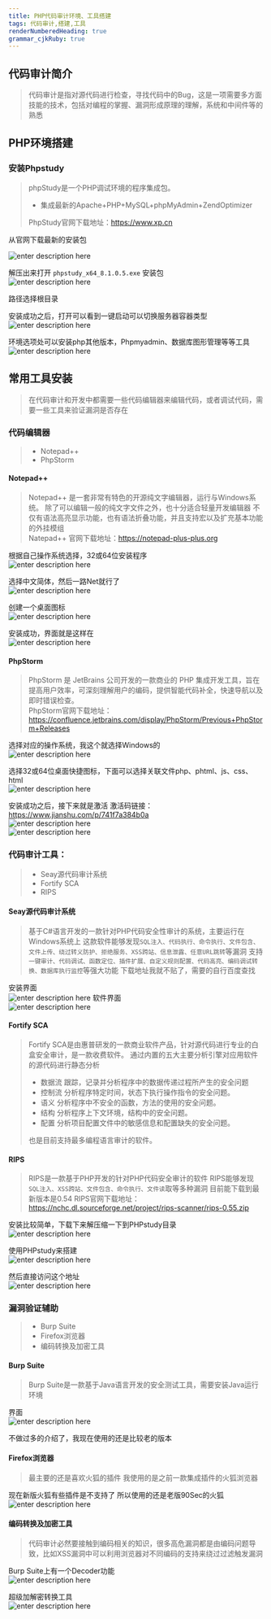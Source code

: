 ```yaml
---
title: PHP代码审计环境、工具搭建 
tags: 代码审计,搭建,工具
renderNumberedHeading: true
grammar_cjkRuby: true
---
```


## 代码审计简介
> 代码审计是指对源代码进行检查，寻找代码中的Bug，这是一项需要多方面技能的技术，包括对编程的掌握、漏洞形成原理的理解，系统和中间件等的熟悉

## PHP环境搭建

### 安装Phpstudy
>phpStudy是一个PHP调试环境的程序集成包。
> - 集成最新的Apache+PHP+MySQL+phpMyAdmin+ZendOptimizer
> 
> PhpStudy官网下载地址：https://www.xp.cn

从官网下载最新的安装包

![enter description here](https://raw.githubusercontent.com/MrHatSec/MrHatSec.github.io/assets/MrHat/1607269863930.png)

解压出来打开 `phpstudy_x64_8.1.0.5.exe` 安装包<br>
![enter description here](https://raw.githubusercontent.com/MrHatSec/MrHatSec.github.io/assets/MrHat/1607270117554.png)

路径选择根目录

安装成功之后，打开可以看到一键启动可以切换服务器容器类型<br>
![enter description here](https://raw.githubusercontent.com/MrHatSec/MrHatSec.github.io/assets/MrHat/1607271229699.png)

环境选项处可以安装php其他版本，Phpmyadmin、数据库图形管理等等工具<br>
![enter description here](https://raw.githubusercontent.com/MrHatSec/MrHatSec.github.io/assets/MrHat/1607271426447.png)


## 常用工具安装
> 在代码审计和开发中都需要一些代码编辑器来编辑代码，或者调试代码，需要一些工具来验证漏洞是否存在


### 代码编辑器
>  - Notepad++
>  - PhpStorm


#### Notepad++
> Notepad++ 是一套非常有特色的开源纯文字编辑器，运行与Windows系统。
> 除了可以编辑一般的纯文字文件之外，也十分适合轻量开发编辑器
> 不仅有语法高亮显示功能，也有语法折叠功能，并且支持宏以及扩充基本功能的外挂模组 <br>
>Natepad++ 官网下载地址：https://notepad-plus-plus.org

根据自己操作系统选择，32或64位安装程序<br>
![enter description here](https://raw.githubusercontent.com/MrHatSec/MrHatSec.github.io/assets/MrHat/1607273934192.png)

选择中文简体，然后一路Net就行了<br>
![enter description here](https://raw.githubusercontent.com/MrHatSec/MrHatSec.github.io/assets/MrHat/1607274157701.png)

创建一个桌面图标<br>
![enter description here](https://raw.githubusercontent.com/MrHatSec/MrHatSec.github.io/assets/MrHat/1607274209886.png)

安装成功，界面就是这样在<br>
![enter description here](https://raw.githubusercontent.com/MrHatSec/MrHatSec.github.io/assets/MrHat/1607274507840.png)

#### PhpStorm
> PhpStorm 是 JetBrains 公司开发的一款商业的 PHP 集成开发工具，旨在提高用户效率，可深刻理解用户的编码，提供智能代码补全，快速导航以及即时错误检查。<br>
> PhpStorm官网下载地址：
> https://confluence.jetbrains.com/display/PhpStorm/Previous+PhpStorm+Releases

选择对应的操作系统，我这个就选择Windows的<br>
![enter description here](https://raw.githubusercontent.com/MrHatSec/MrHatSec.github.io/assets/MrHat/1607274978357.png)

选择32或64位桌面快捷图标，下面可以选择关联文件php、phtml、js、css、html<br>
![enter description here](https://raw.githubusercontent.com/MrHatSec/MrHatSec.github.io/assets/MrHat/1607275561203.png)

安装成功之后，接下来就是激活
激活码链接：https://www.jianshu.com/p/741f7a384b0a<br>
![enter description here](https://raw.githubusercontent.com/MrHatSec/MrHatSec.github.io/assets/MrHat/1607276214466.png)
<br>
![enter description here](https://raw.githubusercontent.com/MrHatSec/MrHatSec.github.io/assets/MrHat/1607276257686.png)

### 代码审计工具：
> - Seay源代码审计系统
> -  Fortify SCA
> - RIPS
#### Seay源代码审计系统
> 基于C#语言开发的一款针对PHP代码安全性审计的系统，主要运行在Windows系统上
> 这款软件能够发现`SQL注入、代码执行、命令执行、文件包含、文件上传、绕过转义防护、拒绝服务、XSS跨站、信息泄露、任意URL跳转`等漏洞
> 支持`一键审计、代码调试、函数定位、插件扩展、自定义规则配置、代码高亮、编码调试转换、数据库执行监控`等强大功能
> 下载地址我就不贴了，需要的自行百度查找

安装界面<br>
![enter description here](https://raw.githubusercontent.com/MrHatSec/MrHatSec.github.io/assets/MrHat/1607276895952.png)
软件界面<br>
![enter description here](https://raw.githubusercontent.com/MrHatSec/MrHatSec.github.io/assets/MrHat/1607276936473.png)

#### Fortify SCA
> Fortify SCA是由惠普研发的一款商业软件产品，针对源代码进行专业的白盒安全审计，是一款收费软件。
> 通过内置的五大主要分析引擎对应用软件的源代码进行静态分析
> - 数据流
>  跟踪，记录并分析程序中的数据传递过程所产生的安全问题
> - 控制流
> 分析程序特定时间，状态下执行操作指令的安全问题。
> - 语义
> 分析程序中不安全的函数，方法的使用的安全问题。
> - 结构
> 分析程序上下文环境，结构中的安全问题。
> - 配置
> 分析项目配置文件中的敏感信息和配置缺失的安全问题。
>
>也是目前支持最多编程语言审计的软件。

#### RIPS
> RIPS是一款基于PHP开发的针对PHP代码安全审计的软件
> RIPS能够发现`SQL注入、XSS跨站、文件包含、命令执行、文件读`取等多种漏洞
> 目前能下载到最新版本是0.54
> RIPS官网下载地址：https://nchc.dl.sourceforge.net/project/rips-scanner/rips-0.55.zip

安装比较简单，下载下来解压缩一下到PHPstudy目录<br>
![enter description here](https://raw.githubusercontent.com/MrHatSec/MrHatSec.github.io/assets/MrHat/1607278364460.png)

使用PHPstudy来搭建<br>
![enter description here](https://raw.githubusercontent.com/MrHatSec/MrHatSec.github.io/assets/MrHat/1607278604852.png)

然后直接访问这个地址<br>
![enter description here](https://raw.githubusercontent.com/MrHatSec/MrHatSec.github.io/assets/MrHat/1607278429229.png)


### 漏洞验证辅助
>  - Burp Suite
> - Firefox浏览器
> - 编码转换及加密工具

#### Burp Suite
> Burp Suite是一款基于Java语言开发的安全测试工具，需要安装Java运行环境


界面<br>
![enter description here](https://raw.githubusercontent.com/MrHatSec/MrHatSec.github.io/assets/MrHat/1607278889625.png)

不做过多的介绍了，我现在使用的还是比较老的版本

#### Firefox浏览器
> 最主要的还是喜欢火狐的插件
> 我使用的是之前一款集成插件的火狐浏览器


现在新版火狐有些插件是不支持了
所以使用的还是老版90Sec的火狐<br>
![enter description here](https://raw.githubusercontent.com/MrHatSec/MrHatSec.github.io/assets/MrHat/1607279109892.png)

#### 编码转换及加密工具
> 代码审计必然要接触到编码相关的知识，很多高危漏洞都是由编码问题导致，比如XSS漏洞中可以利用浏览器对不同编码的支持来绕过过滤触发漏洞

Burp Suite上有一个Decoder功能<br>
![enter description here](https://raw.githubusercontent.com/MrHatSec/MrHatSec.github.io/assets/MrHat/1607279669321.png)

超级加解密转换工具<br>
![enter description here](https://raw.githubusercontent.com/MrHatSec/MrHatSec.github.io/assets/MrHat/1607279926979.png)

